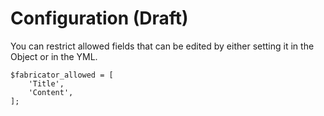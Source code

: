# Configuration (Draft)

You can restrict allowed fields that can be edited by either setting it in the Object or in the YML.

```
$fabricator_allowed = [
    'Title',
    'Content',
];
```
